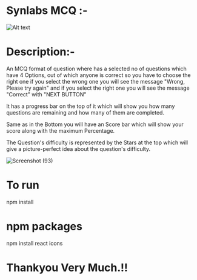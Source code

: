 # Synlabs MCQ :-

![Alt text](https://static.wixstatic.com/media/2ba46c_39e74f301ebf4df9b4b272338b62e7cb~mv2.png/v1/crop/x_0,y_8,w_285,h_74/fill/w_265,h_65,fp_0.50_0.50,q_85,usm_0.66_1.00_0.01,enc_auto/logo.png)

# Description:- 
An MCQ format of question where has a selected no of questions which have 4 Options, out of which anyone is correct 
so you have to choose the right one if you select the wrong one you will see the message "Wrong, Please try again"
and if you select the right one you will see the message "Correct" with "NEXT BUTTON"

It has a progress bar on the top of it which will show you how many questions are remaining and how many of them are completed.

Same as in the Bottom you will have an Score bar which will show your score along with the maximum Percentage.

The Question's difficulty is represented by the Stars at the top which will give a picture-perfect idea about the question's difficulty.

![Screenshot (93)](https://github.com/vmewada01/Synlabs/assets/122343841/b4b27176-749d-4b54-a961-3c9f422cef43)

# To run 
npm install 

# npm packages 
npm install  react icons


# Thankyou Very Much.!!

